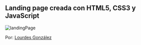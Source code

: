 <h2>Landing page creada con HTML5, CSS3 y JavaScript</h2>

![landingPage](https://user-images.githubusercontent.com/87137074/125199197-5c1e5c80-e265-11eb-8738-bbc7f647e7c2.jpg)

Por: <a href="">Lourdes González</a>
